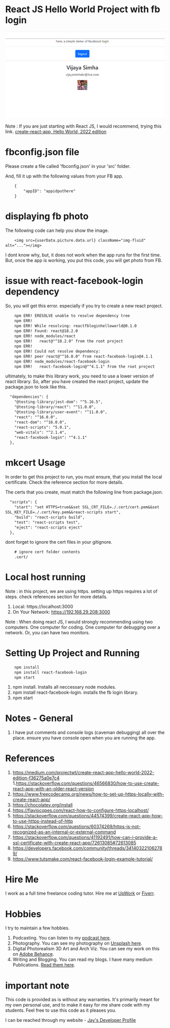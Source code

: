 # React JS Hello World Project with fb login

![image info](RandomStuffGeneratorReactApp.png)

Note : If you are just starting with React JS, I would recommend, trying this link. [create-react-app, Hello World, 2022 edition](https://medium.com/projectwt/create-react-app-hello-world-2022-edition-f36275a0e7c4)

# fbconfig.json file

Please create a file called 'fbconfig.json' in your 'src' folder. 

And, fill it up with the following values from your FB app. 

```
    {
        "appID": "appidputhere"
    }
```

# displaying fb photo 

The following code can help you show the image. 

```
    <img src={userData.picture.data.url} className="img-fluid" alt="..."></img>
```
I dont know why, but, it does not work when the app runs for the first time. But, once the app is working, you put this code, you will get photo from FB.

# issue with react-facebook-login dependency

So, you will get this error. especially if you try to create a new react project. 

```
    npm ERR! ERESOLVE unable to resolve dependency tree
    npm ERR!
    npm ERR! While resolving: reactfbloginhelloworld@0.1.0
    npm ERR! Found: react@18.2.0
    npm ERR! node_modules/react
    npm ERR!   react@"^18.2.0" from the root project
    npm ERR!
    npm ERR! Could not resolve dependency:
    npm ERR! peer react@"^16.0.0" from react-facebook-login@4.1.1
    npm ERR! node_modules/react-facebook-login
    npm ERR!   react-facebook-login@"^4.1.1" from the root project
```

ultimately, to make this library work, you need to use a lower version of react library. So, after you have created the react project, update the package.json to look like this. 

```
  "dependencies": {
    "@testing-library/jest-dom": "^5.16.5",
    "@testing-library/react": "^11.0.0",
    "@testing-library/user-event": "^11.0.0",
    "react": "^16.0.0",
    "react-dom": "^16.0.0",
    "react-scripts": "5.0.1",
    "web-vitals": "^2.1.4",
    "react-facebook-login": "^4.1.1"
  },
```

# mkcert Usage

In order to get this project to run, you must ensure, that you install the local certificate. Check the reference section for more details.

The certs that you create, must match the following line from package.json.

```
  "scripts": {
    "start": "set HTTPS=true&&set SSL_CRT_FILE=./.cert/cert.pem&&set SSL_KEY_FILE=./.cert/key.pem&&react-scripts start",
    "build": "react-scripts build",
    "test": "react-scripts test",
    "eject": "react-scripts eject"
  },    
```

dont forget to ignore the cert files in your gitignore.

```
    # ignore cert folder contents
    .cert/
```

# Local host running 

Note : in this project, we are using https. setting up https requires a lot of steps. check references section for more details.

1. Local:            https://localhost:3000
1. On Your Network:  https://192.168.29.208:3000

Note : When doing react JS, I would strongly recommending using two computers. One computer for coding. One computer for debugging over a network. Or, you can have two monitors.

# Setting Up Project and Running

```
    npm install
    npm install react-facebook-login
    npm start

```

1. npm install. Installs all neccessary node modules. 
1. npm install react-facebook-login. installs the fb login library.
1. npm start

# Notes - General

1. I have put comments and console logs (caveman debugging) all over the place. ensure you have console open when you are running the app. 

# References

1. https://medium.com/projectwt/create-react-app-hello-world-2022-edition-f36275a0e7c4
1.https://stackoverflow.com/questions/46566830/how-to-use-create-react-app-with-an-older-react-version
1. https://www.freecodecamp.org/news/how-to-set-up-https-locally-with-create-react-app/
1. https://chocolatey.org/install
1. https://flaviocopes.com/react-how-to-configure-https-localhost/
1. https://stackoverflow.com/questions/44574399/create-react-app-how-to-use-https-instead-of-http
1. https://stackoverflow.com/questions/60374269/https-is-not-recognized-as-an-internal-or-external-command
1. https://stackoverflow.com/questions/41192491/how-can-i-provide-a-ssl-certificate-with-create-react-app/72613085#72613085
1. https://developers.facebook.com/community/threads/341403221062789/
1. https://www.tutsmake.com/react-facebook-login-example-tutorial/

# Hire Me

I work as a full time freelance coding tutor. Hire me at [UpWork](https://www.upwork.com/fl/vijayasimhabr) or [Fiverr](https://www.fiverr.com/jay_codeguy). 

# Hobbies

I try to maintain a few hobbies.

1. Podcasting. You can listen to my [podcast here](https://stories.thechalakas.com/listen-to-podcast/).
1. Photography. You can see my photography on [Unsplash here](https://unsplash.com/@jay_neeruhaaku).
1. Digital Photorealism 3D Art and Arch Viz. You can see my work on this on [Adobe Behance](https://www.behance.net/vijayasimhabr).
1. Writing and Blogging. You can read my blogs. I have many medium Publications. [Read them here](https://medium.com/@vijayasimhabr).

# important note 

This code is provided as is without any warranties. It's primarily meant for my own personal use, and to make it easy for me share code with my students. Feel free to use this code as it pleases you.

I can be reached through my website - [Jay's Developer Profile](https://jay-study-nildana.github.io/developerprofile)